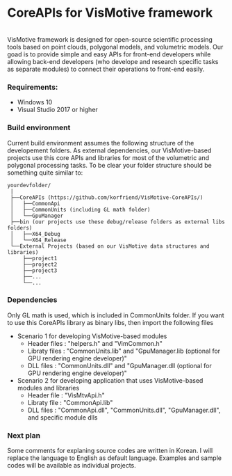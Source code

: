 # CoreAPIs for VisMotive framework
<br/>
VisMotive framework is designed for open-source scientific processing tools based on point clouds, polygonal models, and volumetric models. Our goad is to provide simple and easy APIs for front-end developers while allowing back-end developers (who develope and research specific tasks as separate modules) to connect their operations to front-end easily.

### Requirements:
- Windows 10
- Visual Studio 2017 or higher

### Build environment
Current build environment assumes the following structure of the developement folders. As external dependencies, our VisMotive-based projects use this core APIs and libraries for most of the volumetric and polygonal processing tasks. To be clear your folder structure should be something quite similar to:

    yourdevfolder/
     |
     ├──CoreAPIs (https://github.com/korfriend/VisMotive-CoreAPIs/)
     │   ├──CommonApi
     │   ├──CommonUnits (including GL math folder)
     │   └──GpuManager
     ├──bin (our projects use these debug/release folders as external libs folders)
     │   ├──X64_Debug
     │   └──X64_Release
     └──External Projects (based on our VisMotive data structures and libraries) 
         ├──project1
         ├──project2
         ├──project3
         ├──...
         └──...


### Dependencies
Only GL math is used, which is included in CommonUnits folder. If you want to use this CoreAPIs library as binary libs, then import the following files
- Scenario 1 for developing VisMotive-based modules 
    - Header files : "helpers.h" and "VimCommon.h" 
    - Libraty files : "CommonUnits.lib" and "GpuManager.lib (optional for GPU rendering engine developer)"
    - DLL files : "CommonUnits.dll" and "GpuManager.dll (optional for GPU rendering engine developer)"
- Scenario 2 for developing application that uses VisMotive-based modules and libraries 
    - Header file : "VisMtvApi.h" 
    - Libraty file : "CommonApi.lib"
    - DLL files : "CommonApi.dll", "CommonUnits.dll", "GpuManager.dll", and specific module dlls

### Next plan
Some comments for explaning source codes are written in Korean. I will replace the language to English as default language. Examples and sample codes will be available as individual projects.

